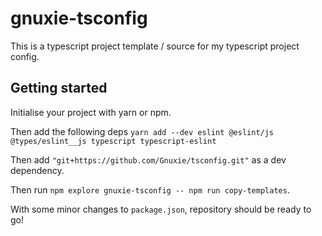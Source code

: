 # gnuxie-tsconfig

This is a typescript project template / source for my typescript project config.

## Getting started

Initialise your project with yarn or npm.

Then add the following deps `yarn add --dev eslint @eslint/js @types/eslint__js typescript typescript-eslint`

Then add `"git+https://github.com/Gnuxie/tsconfig.git"` as a dev dependency.

Then run `npm explore gnuxie-tsconfig -- npm run copy-templates`.

With some minor changes to `package.json`, repository should be ready to go!
